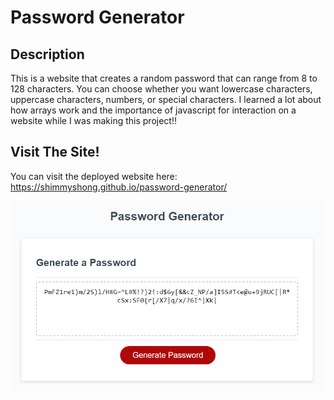 # Password Generator

## Description
This is a website that creates a random password that can range from 8 to 128 characters. You can choose whether you want lowercase characters, uppercase characters, numbers, or special characters. I learned a lot about how arrays work and the importance of javascript for interaction on a website while I was making this project!!

## Visit The Site!

  You can visit the deployed website here: https://shimmyshong.github.io/password-generator/

![password generator screenshot](assets/images/chrome_hh8HmEVOrC.png)

